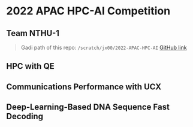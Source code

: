 # 2022 APAC HPC-AI Competition
## Team NTHU-1

> Gadi path of this repo: `/scratch/jx00/2022-APAC-HPC-AI`
> [GitHub link](https://github.com/nevikw39/2022-APAC-HPC-AI/)

## HPC with QE

## Communications Performance with UCX

## Deep-Learning-Based DNA Sequence Fast Decoding
